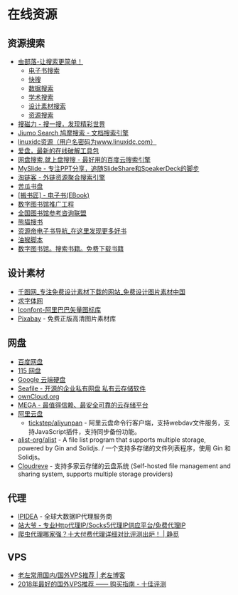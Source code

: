 # 在线资源

## 资源搜索

* [虫部落-让搜索更简单！](https://www.chongbuluo.com/)
    - [电子书搜索](https://ebook.chongbuluo.com/)
    - [快搜](https://search.chongbuluo.com/)
    - [数据搜索](http://data.chongbuluo.com/)
    - [学术搜索](https://scholar.chongbuluo.com/)
    - [设计素材搜索](http://image.chongbuluo.com/)
    - [资源搜索](http://magnet.chongbuluo.com/)
* [搜磁力 - 搜一搜，发现精彩世界](https://www.soucili.net/)
* [Jiumo Search 鸠摩搜索 - 文档搜索引擎](https://www.jiumodiary.com/)
* [linuxidc资源（用户名密码为www.linuxidc.com）](https://linux.linuxidc.com/index.php)
* [爱盘，最新的在线破解工具包](http://down.52pojie.cn/)
* [网盘搜索,就上盘搜搜 - 最好用的百度云搜索引擎](http://www.pansoso.com/)
* [MySlide - 专注PPT分享，追随SlideShare和SpeakerDeck的脚步](https://myslide.cn/)
* [淘链客 - 外链资源聚合搜索引擎](https://www.toplinks.cc/s/)
* [苦瓜书盘](https://www.kgbook.com/)
* [[搬书匠] - 电子书(EBook)](http://www.banshujiang.cn/)
* [数字图书馆推广工程](http://www.ndlib.cn/)
* [全国图书馆参考咨询联盟](http://www.ucdrs.superlib.net/)
* [熊猫搜书](https://xmsoushu.com/)
* [资源帝电子书导航_在这里发现更多好书](http://shu.ziyuandi.cn/)
* [油猴脚本](https://greasyfork.org/zh-CN)
* [数字图书馆。搜索书籍。免费下载书籍](https://zh.b-ok.cc/)

## 设计素材

* [千图网_专注免费设计素材下载的网站_免费设计图片素材中国](https://www.58pic.com/)
* [求字体网](http://www.qiuziti.com/)
* [Iconfont-阿里巴巴矢量图标库](http://iconfont.cn/)
* [Pixabay](https://pixabay.com/zh/) - 免费正版高清图片素材库

## 网盘

* [百度网盘](http://pan.baidu.com/disk/home)
* [115 网盘](https://115.com/)
* [Google 云端硬盘](https://drive.google.com/drive/my-drive)
* [Seafile - 开源的企业私有网盘 私有云存储软件](https://www.seafile.com/home/)
* [ownCloud.org](https://owncloud.org/)
* [MEGA - 最值得信赖、最安全可靠的云存储平台](https://mega.io/)
* [阿里云盘](https://www.aliyundrive.com/)
    * [tickstep/aliyunpan](https://github.com/tickstep/aliyunpan) - 阿里云盘命令行客户端，支持webdav文件服务，支持JavaScript插件，支持同步备份功能。
* [alist-org/alist](https://github.com/alist-org/alist) - A file list program that supports multiple storage, powered by Gin and Solidjs. / 一个支持多存储的文件列表程序，使用 Gin 和 Solidjs。
* [Cloudreve](https://github.com/cloudreve/Cloudreve) - 支持多家云存储的云盘系统 (Self-hosted file management and sharing system, supports multiple storage providers)

## 代理

* [IPIDEA](https://www.ipidea.net/) - 全球大数据IP代理服务商
* [站大爷 - 专业Http代理IP/Socks5代理IP供应平台/免费代理IP](http://ip.zdaye.com/)
* [爬虫代理哪家强？十大付费代理详细对比评测出炉！ | 静觅](https://cuiqingcai.com/5094.html)

## VPS

* [老左常用国内/国外VPS推荐 | 老左博客](http://www.laozuo.org/myvps)
* [2018年最好的国外VPS推荐 —— 购买指南 - 十佳评测](https://www.10besty.com/best-vps-hosting-services/)
